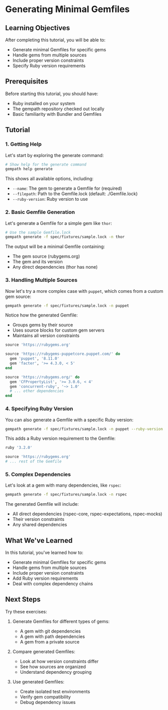 # Generating Minimal Gemfiles

## Learning Objectives

After completing this tutorial, you will be able to:

- Generate minimal Gemfiles for specific gems
- Handle gems from multiple sources
- Include proper version constraints
- Specify Ruby version requirements

## Prerequisites

Before starting this tutorial, you should have:

- Ruby installed on your system
- The gempath repository checked out locally
- Basic familiarity with Bundler and Gemfiles

## Tutorial

### 1. Getting Help

Let's start by exploring the generate command:

```bash
# Show help for the generate command
gempath help generate
```

This shows all available options, including:

- `--name`: The gem to generate a Gemfile for (required)
- `--filepath`: Path to the Gemfile.lock (default: ./Gemfile.lock)
- `--ruby-version`: Ruby version to use

### 2. Basic Gemfile Generation

Let's generate a Gemfile for a simple gem like `thor`:

```bash
# Use the sample Gemfile.lock
gempath generate -f spec/fixtures/sample.lock -n thor
```

The output will be a minimal Gemfile containing:

- The gem source (rubygems.org)
- The gem and its version
- Any direct dependencies (thor has none)

### 3. Handling Multiple Sources

Now let's try a more complex case with `puppet`, which comes from a custom gem source:

```bash
gempath generate -f spec/fixtures/sample.lock -n puppet
```

Notice how the generated Gemfile:

- Groups gems by their source
- Uses source blocks for custom gem servers
- Maintains all version constraints

```ruby
source 'https://rubygems.org'

source 'https://rubygems-puppetcore.puppet.com/' do
  gem 'puppet', '8.11.0'
  gem 'facter', '>= 4.3.0, < 5'
end

source 'https://rubygems.org/' do
  gem 'CFPropertyList', '>= 3.0.6, < 4'
  gem 'concurrent-ruby', '~> 1.0'
  # ... other dependencies
end
```

### 4. Specifying Ruby Version

You can also generate a Gemfile with a specific Ruby version:

```bash
gempath generate -f spec/fixtures/sample.lock -n puppet --ruby-version 3.2.0
```

This adds a Ruby version requirement to the Gemfile:

```ruby
ruby '3.2.0'

source 'https://rubygems.org'
# ... rest of the Gemfile
```

### 5. Complex Dependencies

Let's look at a gem with many dependencies, like `rspec`:

```bash
gempath generate -f spec/fixtures/sample.lock -n rspec
```

The generated Gemfile will include:

- All direct dependencies (rspec-core, rspec-expectations, rspec-mocks)
- Their version constraints
- Any shared dependencies

## What We've Learned

In this tutorial, you've learned how to:

- Generate minimal Gemfiles for specific gems
- Handle gems from multiple sources
- Include proper version constraints
- Add Ruby version requirements
- Deal with complex dependency chains

## Next Steps

Try these exercises:

1. Generate Gemfiles for different types of gems:
   - A gem with git dependencies
   - A gem with path dependencies
   - A gem from a private source

2. Compare generated Gemfiles:
   - Look at how version constraints differ
   - See how sources are organized
   - Understand dependency grouping

3. Use generated Gemfiles:
   - Create isolated test environments
   - Verify gem compatibility
   - Debug dependency issues
